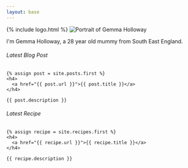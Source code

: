 ```yaml
---
layout: base
---
```


<section class="intro">
  {% include logo.html %}

  <img src="/uploads/gemma.jpg" alt="Portrait of Gemma Holloway" />

  <p>
    I'm Gemma Holloway, a 28 year old mummy from South East England.
  </p>
</section>

<section class="links">
  <div class="links--latest-blog">
    <h6>Latest Blog Post</h6>

    {% assign post = site.posts.first %}
    <h4>
      <a href="{{ post.url }}">{{ post.title }}</a>
    </h4>

    {{ post.description }}
  </div>

  <div class="links--latest-recipe">
    <h6>Latest Recipe</h6>

    {% assign recipe = site.recipes.first %}
    <h4>
      <a href="{{ recipe.url }}">{{ recipe.title }}</a>
    </h4>

    {{ recipe.description }}
  </div>
</section>
